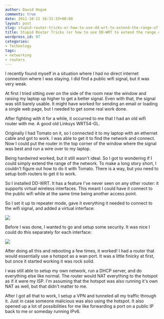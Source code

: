 ```yaml
---
author: David Hogue
comments: true
date: 2011-10-21 16:31:33+00:00
layout: post
slug: stupid-router-tricks-or-how-to-use-dd-wrt-to-extend-the-range-of-a-network
title: Stupid Router Tricks (or how to use DD-WRT to extend the range of a network)
wordpress_id: 97
categories:
- Technology
tags:
- networking
- routers
---
```


I recently found myself in a situation where I had no direct internet connection where I was staying. I did find a public wifi signal, but it was very weak.

At first I tried sitting over on the side of the room near the window and raising my laptop up higher to get a better signal. Even with that, the signal was still barely usable. It might have worked for sending an email or loading a single web page, but I needed to get some real work done.

After fighting with it for a while, it occurred to me that I had an old wifi router with me. A good old Linksys WRT54-GL.

Originally I had Tomato on it, so I connected it to my laptop with an ethernet cable and got to work. I was able to get it to find the network and connect. Now I could put the router in the top corner of the window where the signal was best and run a wire over to my laptop.

Being hardwired worked, but it still wasn't ideal. So I got to wondering if I could simply extend the range of the network. To make a long story short, I couldn't figure out how to do it with Tomato. There is a way, but you need to setup both routers to get it to work.

So I installed DD-WRT. It has a feature I've never seen on any other router: it supports virtual wireless interfaces. This meant I could have it connect to the public wifi while at the same time being another access point.

So I set it up to repeater mode, gave it everything it needed to connect to the wifi signal, and added a virtual interface:

[![](https://davidhogue.com/wp-uploads/2011/10/Wifi-Repeater.png)](https://davidhogue.com/wp-uploads/2011/10/Wifi-Repeater.png)

Before I was done, I wanted to go and setup some security. It was nice I could do this separately for each interface:

[![](https://davidhogue.com/wp-uploads/2011/10/Wifi-Repeater-Security.png)](https://davidhogue.com/wp-uploads/2011/10/Wifi-Repeater-Security.png)

After doing all this and rebooting a few times, it worked! I had a router that would essentially use a hotspot as a wan port. It was a little finicky at first, but once it started working it was rock solid.

I was still able to setup my own network, run a DHCP server, and do everything else like normal. The router would NAT everything to the hotspot as if it were my ISP. I'm assuming that the hotspot was also running it's own NAT as well, but that didn't matter to me.

After I got all that to work, I setup a VPN and tunneled all my traffic through it. Just in case someone malicious was also using the hotspot. It also opened up a lot of possibilities for me like forwarding a port on a public IP back to me or someday running IPv6.


